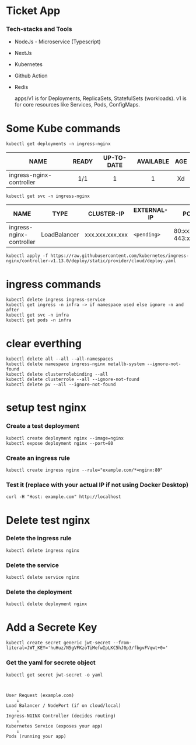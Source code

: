 # Ticket App

### Tech-stacks and Tools
- NodeJs - Microservice (Typescript)
- NextJs
- Kubernetes
- Github Action
- Redis

    apps/v1 is for Deployments, ReplicaSets, StatefulSets (workloads).
    v1 is for core resources like Services, Pods, ConfigMaps.

# Some Kube commands
    kubectl get deployments -n ingress-nginx
| NAME                     | READY | UP-TO-DATE | AVAILABLE | AGE |
| ------------------------ | :---: | :--------: | :-------: | :-: |
| ingress-nginx-controller |  1/1  |      1     |     1     |  Xd |


    kubectl get svc -n ingress-nginx
| NAME                     | TYPE         | CLUSTER-IP      | EXTERNAL-IP | PORT(S)                       | AGE |
| ------------------------ | ------------ | --------------- | ----------- | ----------------------------- | --- |
| ingress-nginx-controller | LoadBalancer | xxx.xxx.xxx.xxx | `<pending>` | 80\:xxxxx/TCP, 443\:xxxxx/TCP | Xd  |



    kubectl apply -f https://raw.githubusercontent.com/kubernetes/ingress-nginx/controller-v1.13.0/deploy/static/provider/cloud/deploy.yaml

# ingress commands
    kubectl delete ingress ingress-service
    kubectl get ingress -n infra -> if namespace used else ignore -n and after
    kubectl get svc -n infra
    kubectl get pods -n infra

# clear everthing
    kubectl delete all --all --all-namespaces
    kubectl delete namespace ingress-nginx metallb-system --ignore-not-found
    kubectl delete clusterrolebinding --all
    kubectl delete clusterrole --all --ignore-not-found
    kubectl delete pv --all --ignore-not-found

# setup test nginx
### Create a test deployment
    kubectl create deployment nginx --image=nginx
    kubectl expose deployment nginx --port=80

### Create an ingress rule
    kubectl create ingress nginx --rule="example.com/*=nginx:80"

### Test it (replace with your actual IP if not using Docker Desktop)
    curl -H "Host: example.com" http://localhost

# Delete test nginx
### Delete the ingress rule
    kubectl delete ingress nginx

### Delete the service
    kubectl delete service nginx

### Delete the deployment
    kubectl delete deployment nginx

# Add a Secrete Key
    kubectl create secret generic jwt-secret --from-literal=JWT_KEY='huHuz/N5gVFKzoTiMefwIpLKC5hJ0p3/fbgvFVqwt+0='
### Get the yaml for secrete object
    kubectl get secret jwt-secret -o yaml



    User Request (example.com)  
        ↓  
    Load Balancer / NodePort (if on cloud/local)  
        ↓  
    Ingress-NGINX Controller (decides routing)  
        ↓  
    Kubernetes Service (exposes your app)  
        ↓  
    Pods (running your app)  